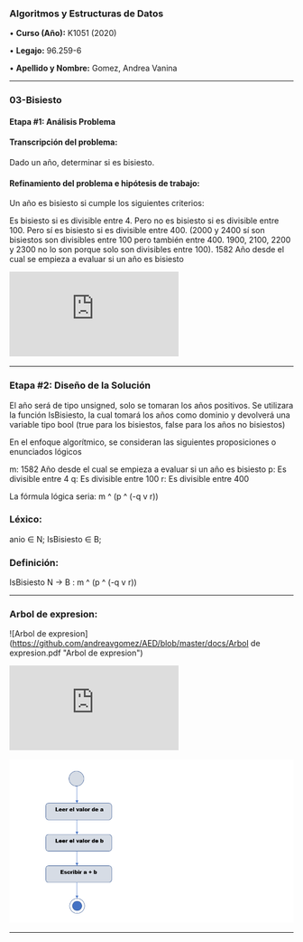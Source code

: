   
### **Algoritmos y Estructuras de Datos**

• **Curso (Año):** K1051 (2020)

• **Legajo:** 96.259-6 

• **Apellido y Nombre:** Gomez, Andrea Vanina

---
### 03-Bisiesto

#### **Etapa #1: Análisis Problema**
#### Transcripción del problema:
Dado un año, determinar si es bisiesto.

#### Refinamiento del problema e hipótesis de trabajo: 
Un año es bisiesto si cumple los siguientes criterios:

Es bisiesto si es divisible entre 4.
Pero no es bisiesto si es divisible entre 100.
Pero sí es bisiesto si es divisible entre 400. (2000 y 2400 sí son bisiestos son divisibles entre 100 pero también entre 400. 1900, 2100, 2200 y 2300 no lo son porque solo son divisibles entre 100).
1582 Año desde el cual se empieza a evaluar si un año es bisiesto

![IPO](https://github.com/andreavgomez/AED/blob/master/docs/ipo_bisiesto.pdf "modelo IPO")

---
### **Etapa #2: Diseño de la Solución**

El año será de tipo unsigned, solo se tomaran los años positivos. Se utilizara la función IsBisiesto, la cual tomará los años como dominio y devolverá una variable tipo bool (true para los bisiestos, false para los años no bisiestos)

En el enfoque algorítmico, se consideran las siguientes proposiciones o enunciados lógicos

m: 1582 Año desde el cual se empieza a evaluar si un año es bisiesto
p: Es divisible entre 4
q: Es divisible entre 100
r: Es divisible entre 400

La fórmula lógica seria:  m ^ (p ^ (-q v r))

### Léxico:
anio ∈ N; IsBisiesto ∈ B;

### Definición:
IsBisiesto N -> B : m ^ (p ^ (-q v r))

---
### Arbol de expresion:

  ![Arbol de expresion](https://github.com/andreavgomez/AED/blob/master/docs/Arbol de expresion.pdf "Arbol de expresion")
  
  ![Arbol de expresion](https://github.com/andreavgomez/AED/blob/master/03-Bisiesto/Arbol%20de%20expresion.pdf "Arbol de expresion")
  
  ![Diagrama de Flujo](https://github.com/andreavgomez/AED/blob/master/docs/DF_Adicion.png "Diagrama de Flujo")

---
